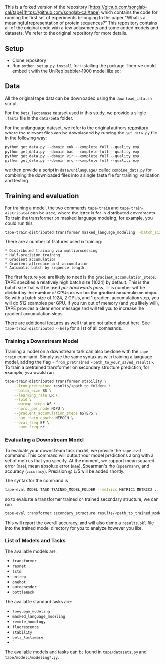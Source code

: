 This is a forked version of the repository [https://github.com/songlab-cal/tape](https://github.com/songlab-cal/tape) which contains the code
for running the first set of experiments belonging to the paper "What is a meaningful representation of protein sequences?" This repository
contains all of the original code with a few adjustments and some added models and datasets. We refer to the original repository for more details.

## Setup

* Clone repository
* Run `python setup.py install` for installing the package
Then we could embed it with the UniRep babbler-1900 model like so:

## Data

All the original tape data can be downloaded using the `download_data.sh` script.

For the `beta_lactamase` dataset used in this study, we provide a single `.fasta` file in the `data/beta` folder.

For the unilanguage dataset, we refer to the original authors [repository](https://github.com/alrojo/UniLanguage)
where the relevant files can be downloaded by running the `get_data.py` file in the following way:

```python
python get_data.py --domain euk --complete full --quality exp
python get_data.py --domain bac --complete full --quality exp
python get_data.py --domain vir --complete full --quality exp
python get_data.py --domain arc --complete full --quality exp
```
we then provide a script in `data/unilanguage/` called `combine_data.py` for combining the downloaded files into
a single fasta file for training, validation and testing.

## Training and evaluation

For training a model, the two commands `tape-train` and `tape-train-distributed` can be used, where the latter is for in distributed enviroments. 
To train the transformer on masked language modeling, for example, you could run this

```bash
tape-train-distributed transformer masked_language_modeling --batch_size BS --learning_rate LR --fp16 --warmup_steps WS --nproc_per_node NGPU --gradient_accumulation_steps NSTEPS
```
There are a number of features used in training:

    * Distributed training via multiprocessing
    * Half-precision training
    * Gradient accumulation
    * Gradient-allreduce post accumulation
    * Automatic batch by sequence length

The first feature you are likely to need is the `gradient_accumulation_steps`. TAPE specifies a relatively high batch size (1024) by default. This is the batch size that will be used *per backwards pass*. This number will be divided by the number of GPUs as well as the gradient accumulation steps. So with a batch size of 1024, 2 GPUs, and 1 gradient accumulation step, you will do 512 examples per GPU. If you run out of memory (and you likely will), TAPE provides a clear error message and will tell you to increase the gradient accumulation steps.

There are additional features as well that are not talked about here. See `tape-train-distributed --help` for a list of all commands.

### Training a Downstream Model

Training a model on a downstream task can also be done with the `tape-train` command. Simply use the same syntax as with training a language model, adding the flag `--from_pretrained <path_to_your_saved_results>`. To train a pretrained transformer on secondary structure prediction, for example, you would run

```bash
tape-train-distributed transformer stability \
	--from_pretrained results/<path_to_folder> \
	--batch_size BS \
	--learning_rate LR \
	--fp16 \
  	--warmup_steps WS \
  	--nproc_per_node NGPU \
  	--gradient_accumulation_steps NSTEPS \
  	--num_train_epochs NEPOCH \
  	--eval_freq EF \
  	--save_freq SF
```

### Evaluating a Downstream Model

To evaluate your downstream task model, we provide the `tape-eval` command. This command will output your model predictions along with a set of metrics that you specify. At the moment, we support  mean squared error (`mse`), mean absolute error (`mae`), Spearman's rho (`spearmanr`), and accuracy (`accuracy`). Precision @ L/5 will be added shortly.

The syntax for the command is

```bash
tape-eval MODEL TASK TRAINED_MODEL_FOLDER --metrics METRIC1 METRIC2 ...
```

so to evaluate a transformer trained on trained secondary structure, we can run

```bash
tape-eval transformer secondary_structure results/<path_to_trained_model> --metrics accuracy
```

This will report the overall accuracy, and will also dump a `results.pkl` file into the trained model directory for you to analyze however you like.

### List of Models and Tasks

The available models are:

- `transformer`
- `resnet`
- `lstm`
- `unirep`
- `onehot`
- `autoencoder`
- `bottleneck`

The available standard tasks are:

- `language_modeling`
- `masked_language_modeling`
- `remote_homology`
- `fluorescence`
- `stability`
- `beta_lactamase`
- `

The available models and tasks can be found in `tape/datasets.py` and `tape/models/modeling*.py`.
